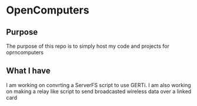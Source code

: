 # OpenComputers
## Purpose
The purpose of this repo is to simply host my code and projects for oprncomputers

## What I have
I am working on convrting a ServerFS script to use GERTi. I am also working on making a relay like script to send broadcasted wireless data over a linked card

